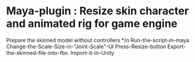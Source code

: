 # Maya-plugin : Resize skin character and animated rig for game engine
Prepare the skinned model without controllers */n
Run-the-script-in-maya
Change-the-Scale-Size-in-"Joint-Scale"-UI
Press-Resize-button
Export-the-skinned-file-into-fbx.
Import-it-in-Unity

